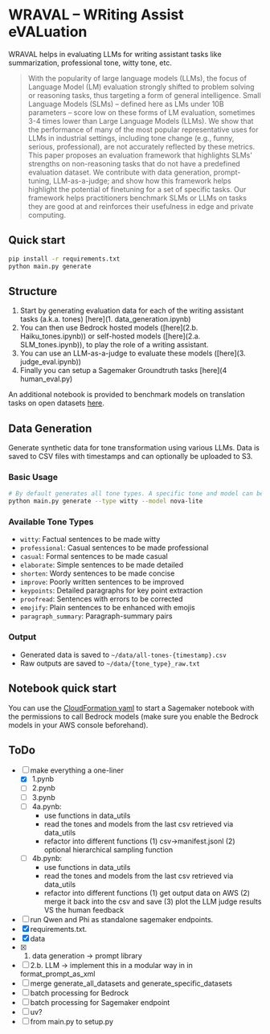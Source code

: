 # WRAVAL – WRiting Assist eVALuation

WRAVAL helps in evaluating LLMs for writing assistant tasks like summarization, professional tone, witty tone, etc.


> With the popularity of large language models (LLMs), the focus of Language Model (LM) evaluation strongly shifted to problem solving or reasoning tasks, thus targeting a form of general intelligence. Small Language Models (SLMs) – defined here as LMs under 10B parameters – score low on these forms of LM evaluation, sometimes 3-4 times lower than Large Language Models (LLMs). We show that the performance of many of the most popular representative uses for LLMs in industrial settings, including tone change (e.g., funny, serious, professional), are not accurately reflected by these metrics. This paper proposes an evaluation framework that highlights SLMs' strengths on non-reasoning tasks that do not have a predefined evaluation dataset. We contribute with data generation, prompt-tuning, LLM-as-a-judge; and show how this framework helps highlight the potential of finetuning for a set of specific tasks. Our framework helps practitioners benchmark SLMs or LLMs on tasks they are good at and reinforces their usefulness in edge and private computing.

## Quick start

```bash
pip install -r requirements.txt
python main.py generate
```

## Structure

1. Start by generating evaluation data for each of the writing assistant tasks (a.k.a. tones) [here](1. data_generation.ipynb)
2. You can then use Bedrock hosted models ([here](2.b. Haiku_tones.ipynb)) or self-hosted models ([here](2.a. SLM_tones.ipynb)), to play the role of a writing assistant.
3. You can use an LLM-as-a-judge to evaluate these models ([here](3. judge_eval.ipynb))
4. Finally you can setup a Sagemaker Groundtruth tasks [here](4 human_eval.py)

An additional notebook is provided to benchmark models on translation tasks on open datasets [here](Haiku_translate.ipynb).

## Data Generation

Generate synthetic data for tone transformation using various LLMs. Data is saved to CSV files with timestamps and can optionally be uploaded to S3.

### Basic Usage

```bash
# By default generates all tone types. A specific tone and model can be specified.
python main.py generate --type witty --model nova-lite
```

### Available Tone Types
- `witty`: Factual sentences to be made witty
- `professional`: Casual sentences to be made professional
- `casual`: Formal sentences to be made casual
- `elaborate`: Simple sentences to be made detailed
- `shorten`: Wordy sentences to be made concise
- `improve`: Poorly written sentences to be improved
- `keypoints`: Detailed paragraphs for key point extraction
- `proofread`: Sentences with errors to be corrected
- `emojify`: Plain sentences to be enhanced with emojis
- `paragraph_summary`: Paragraph-summary pairs

### Output
- Generated data is saved to `~/data/all-tones-{timestamp}.csv`
- Raw outputs are saved to `~/data/{tone_type}_raw.txt`

## Notebook quick start

You can use the [CloudFormation yaml](src/cloudformation.yml) to start a Sagemaker notebook with the permissions to call Bedrock models (make sure you enable the Bedrock models in your AWS console beforehand).

## ToDo



- [ ] make everything a one-liner
    - [x] 1.pynb
    - [ ] 2.pynb
    - [ ] 3.pynb
    - [ ] 4a.pynb: 
        - use functions in data_utils
        - read the tones and models from the last csv retrieved via data_utils
        - refactor into different functions (1) csv->manifest.jsonl (2) optional hierarchical sampling function
    - [ ] 4b.pynb:     
        - use functions in data_utils
        - read the tones and models from the last csv retrieved via data_utils
        - refactor into different functions (1) get output data on AWS (2) merge it back into the csv and save (3) plot the LLM judge results VS the human feedback
- [ ] run Qwen and Phi as standalone sagemaker endpoints.
- [x] requirements.txt. 
- [x] data
- [x] 1. data generation -> prompt library
- [ ] 2.b. LLM -> implement this in a modular way in in format_prompt_as_xml
- [ ] merge generate_all_datasets and generate_specific_datasets
- [ ] batch processing for Bedrock
- [ ] batch processing for Sagemaker endpoint
- [ ] uv?
- [ ] from main.py to setup.py